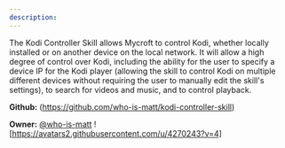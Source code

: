 ```yaml
---
description: 
---
```

The Kodi Controller Skill allows Mycroft to control Kodi, whether locally installed
or on another device on the local network.  It will allow a high degree of control
over Kodi, including the ability for the user to specify a device IP for the Kodi
player (allowing the skill to control Kodi on multiple different devices without
requiring the user to manually edit the skill's settings), to search for videos and
music, and to control playback.

**Github:** (https://github.com/who-is-matt/kodi-controller-skill)

**Owner:** [@who-is-matt](https://github.com/who-is-matt) ![https://avatars2.githubusercontent.com/u/4270243?v=4]


